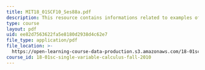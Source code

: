 ```yaml
---
title: MIT18_01SCF10_Ses88a.pdf
description: This resource contains informations related to examples of l'hospital's rule.
type: course
layout: pdf
uid: ee82d7563622fa5e8180d2938d4c62e7
file_type: application/pdf
file_location: >-
  https://open-learning-course-data-production.s3.amazonaws.com/18-01sc-single-variable-calculus-fall-2010/ee82d7563622fa5e8180d2938d4c62e7_MIT18_01SCF10_Ses88a.pdf
course_id: 18-01sc-single-variable-calculus-fall-2010
---
```

